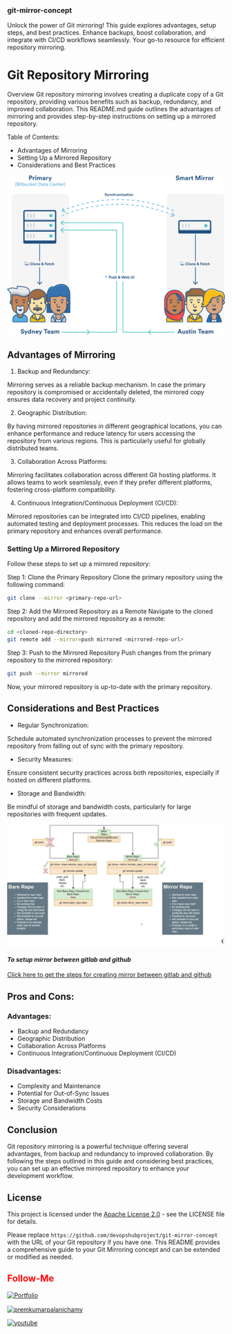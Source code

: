 ### git-mirror-concept
 Unlock the power of Git mirroring! This guide explores advantages, setup steps, and best practices. Enhance backups, boost collaboration, and integrate with CI/CD workflows seamlessly. Your go-to resource for efficient repository mirroring.

# Git Repository Mirroring
Overview
Git repository mirroring involves creating a duplicate copy of a Git repository, providing various benefits such as backup, redundancy, and improved collaboration. This README.md guide outlines the advantages of mirroring and provides step-by-step instructions on setting up a mirrored repository.

Table of Contents:

- Advantages of Mirroring
- Setting Up a Mirrored Repository
- Considerations and Best Practices

![git_mirror](docs/images/git_mirror.png)

## Advantages of Mirroring
1. Backup and Redundancy:

Mirroring serves as a reliable backup mechanism. In case the primary repository is compromised or accidentally deleted, the mirrored copy ensures data recovery and project continuity.

2. Geographic Distribution:

By having mirrored repositories in different geographical locations, you can enhance performance and reduce latency for users accessing the repository from various regions. This is particularly useful for globally distributed teams.

3. Collaboration Across Platforms:

Mirroring facilitates collaboration across different Git hosting platforms. It allows teams to work seamlessly, even if they prefer different platforms, fostering cross-platform compatibility.

4. Continuous Integration/Continuous Deployment (CI/CD):

Mirrored repositories can be integrated into CI/CD pipelines, enabling automated testing and deployment processes. This reduces the load on the primary repository and enhances overall performance.

### Setting Up a Mirrored Repository
Follow these steps to set up a mirrored repository:

Step 1: Clone the Primary Repository
Clone the primary repository using the following command:

```bash
git clone --mirror <primary-repo-url>
```

Step 2: Add the Mirrored Repository as a Remote
Navigate to the cloned repository and add the mirrored repository as a remote:

```bash
cd <cloned-repo-directory>
git remote add --mirror=push mirrored <mirrored-repo-url>
```

Step 3: Push to the Mirrored Repository
Push changes from the primary repository to the mirrored repository:

```bash
git push --mirror mirrored
```

Now, your mirrored repository is up-to-date with the primary repository.

## Considerations and Best Practices
- Regular Synchronization: 

Schedule automated synchronization processes to prevent the mirrored repository from falling out of sync with the primary repository.

- Security Measures: 

Ensure consistent security practices across both repositories, especially if hosted on different platforms.

- Storage and Bandwidth: 

Be mindful of storage and bandwidth costs, particularly for large repositories with frequent updates.

![git_mirror_flow](docs/images/git_mirror_flow.jpeg)


#### __*To setup mirror between gitlab and github*__

[Click here to get the steps for creating mirror between gitlab and github](docs/setup/gitlab_github_mirror.md)


## Pros and Cons:

### Advantages:
- Backup and Redundancy
- Geographic Distribution
- Collaboration Across Platforms
- Continuous Integration/Continuous Deployment (CI/CD)

### Disadvantages:
- Complexity and Maintenance
- Potential for Out-of-Sync Issues
- Storage and Bandwidth Costs
- Security Considerations


## Conclusion
Git repository mirroring is a powerful technique offering several advantages, from backup and redundancy to improved collaboration. By following the steps outlined in this guide and considering best practices, you can set up an effective mirrored repository to enhance your development workflow.


## License

This project is licensed under the [Apache License 2.0](https://www.apache.org/licenses/LICENSE-2.0) - see the LICENSE file for details.

Please replace `https://github.com/devopshubproject/git-mirror-concept` with the URL of your Git repository if you have one. This README provides a comprehensive guide to your Git Mirroring concept and can be extended or modified as needed.



## <font color = "red"> Follow-Me </font>

[![Portfolio](https://img.shields.io/badge/GitHub-100000?style=for-the-badge&logo=github&logoColor=white)](https://github.com/premkumar-palanichamy)

<p align="left">
<a href="https://linkedin.com/in/premkumarpalanichamy" target="blank"><img align="center" src="https://raw.githubusercontent.com/rahuldkjain/github-profile-readme-generator/master/src/images/icons/Social/linked-in-alt.svg" alt="premkumarpalanichamy" height="25" width="25" /></a>
</p>

[![youtube](https://img.shields.io/badge/YouTube-FF0000?style=for-the-badge&logo=youtube&logoColor=white)](https://www.youtube.com/channel/UCJKEn6HeAxRNirDMBwFfi3w)


